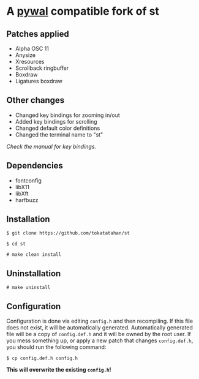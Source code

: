 # A [pywal](https://github.com/dylanaraps/pywal) compatible fork of st

## Patches applied

- Alpha OSC 11
- Anysize
- Xresources
- Scrollback ringbuffer
- Boxdraw
- Ligatures boxdraw

## Other changes

- Changed key bindings for zooming in/out
- Added key bindings for scrolling
- Changed default color definitions
- Changed the terminal name to "st"

*Check the manual for key bindings.*

## Dependencies

- fontconfig
- libX11
- libXft
- harfbuzz

## Installation

`$ git clone https://github.com/tokatatahan/st`

`$ cd st`

`# make clean install`

## Uninstallation

`# make uninstall`

## Configuration

Configuration is done via editing `config.h` and then recompiling. If this file
does not exist, it will be automatically generated. Automatically generated
file will be a copy of `config.def.h` and it will be owned by the root user. If
you mess something up, or apply a new patch that changes `config.def.h`, you
should run the following command:

`$ cp config.def.h config.h`

**This will overwrite the existing `config.h`!**
